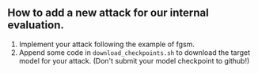 ## How to add a new attack for our internal evaluation.

1. Implement your attack following the example of fgsm.
2. Append some code in `download_checkpoints.sh` to download the target model for your attack. (Don't submit your model checkpoint to github!)
